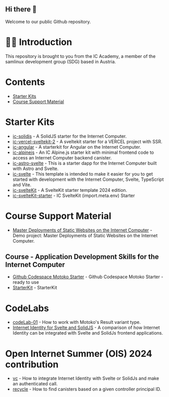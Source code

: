 ## Hi there 👋
Welcome to our public Github repository.

# 🙋‍♀️ Introduction
This repository is brought to you from the IC Academy, a member of the samlinux development group (SDG) based in Austria.

# Contents

- [Starter Kits](#starter-kits)
- [Course Support Material](#course-support-material)

# Starter Kits

- [ic-solidjs](https://github.com/samlinux-development/ic-solidjs) - A SolidJS starter for the Internet Computer.
- [ic-vercel-sveltekit-2](https://github.com/samlinux-development/ic-vercel-sveltekit-2) - A sveltekit starter for a VERCEL project with SSR.
- [ic-angular](https://github.com/samlinux-development/ic-angular) - A starterkit for Angular on the Internet Computer.
- [ic-alpinejs](https://github.com/samlinux-development/ic-alpinejs) - An IC Alpine.js starter kit with minimal frontend code to access an Internet Computer backend canister.
- [ic-astro-svelte](https://github.com/samlinux-development/ic-astro-svelte) - This is a starter dapp for the Internet Computer built with Astro and Svelte.
- [ic-svelte](https://github.com/samlinux-development/ic-svelte) - This template is intended to make it easier for you to get started with development with the Internet Computer, Svelte, TypeScript and Vite.
- [ic-svelteKit](https://github.com/samlinux-development/ic-sveltekit) - A SvelteKit starter template 2024 edition.
- [ic-svelteKit-starter](https://github.com/samlinux-development/ic-sveltekit-starter) - IC SvelteKit (import.meta.env) Starter

# Course Support Material
- [Master Deployments of Static Websites on the Internet Computer](https://github.com/samlinux-development/c-02) - Demo project: Master Deployments of Static Websites on the Internet Computer.

## Course - Application Development Skills for the Internet Computer
- [Github Codespace Motoko Starter](https://codespaces.new/samlinux/appDev-motoko) - Github Codespace Motoko Starter - ready to use
- [StarterKit](https://github.com/samlinux/appDev-motoko) - StarterKit

# CodeLabs
- [codeLab-01](https://github.com/samlinux-development/codeLab-01) - How to work with Motoko's Result variant type.
- [Internet Identity for Svelte and SolidJS](https://github.com/samlinux-development/vc) - A comparison of how Internet Identity can be integrated with Svelte and SolidJs frontend applications.

# Open Internet Summer (OIS) 2024 contribution
- [vc](https://github.com/samlinux-development/vc) - How to integrate Internet Identity with Svelte or SolidJs and make an authenticated call.
- [recycle](https://github.com/samlinux-development/recycle) - How to find canisters based on a given controller principal ID.
